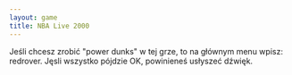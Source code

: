 ```yaml
---
layout: game
title: NBA Live 2000
---
```


Jeśli chcesz zrobić "power dunks" w tej grze, to na głównym menu 
wpisz: 
redrover. Jęsli wszystko pójdzie OK, powinieneś usłyszeć dźwięk.
